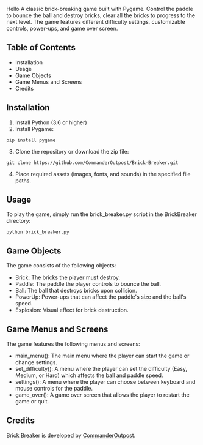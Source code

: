 Hello
A classic brick-breaking game built with Pygame. Control the paddle to bounce the ball and destroy bricks, clear all the bricks to progress to the next level. The game features different difficulty settings, customizable controls, power-ups, and game over screen.


## Table of Contents
* Installation
* Usage
* Game Objects
* Game Menus and Screens
* Credits

## Installation
1. Install Python (3.6 or higher)
2. Install Pygame:
```
pip install pygame
```
3. Clone the repository or download the zip file:
```
git clone https://github.com/CommanderOutpost/Brick-Breaker.git
```
4. Place required assets (images, fonts, and sounds) in the specified file paths.

## Usage
To play the game, simply run the brick_breaker.py script in the BrickBreaker directory:
```
python brick_breaker.py
```

## Game Objects
The game consists of the following objects:

* Brick: The bricks the player must destroy.
* Paddle: The paddle the player controls to bounce the ball.
* Ball: The ball that destroys bricks upon collision.
* PowerUp: Power-ups that can affect the paddle's size and the ball's speed.
* Explosion: Visual effect for brick destruction.

## Game Menus and Screens
The game features the following menus and screens:

* main_menu(): The main menu where the player can start the game or change settings.
* set_difficulty(): A menu where the player can set the difficulty (Easy, Medium, or Hard) which affects the ball and paddle speed.
* settings(): A menu where the player can choose between keyboard and mouse controls for the paddle.
* game_over(): A game over screen that allows the player to restart the game or quit.

## Credits
Brick Breaker is developed by [CommanderOutpost](https://github.com/CommanderOutpost).
